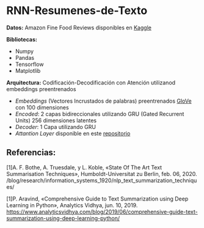 # RNN-Resumenes-de-Texto

**Datos:** 
Amazon Fine Food Reviews disponibles en [Kaggle](https://www.kaggle.com/snap/amazon-fine-food-reviews)

**Bibliotecas:**
- Numpy
- Pandas
- Tensorflow
- Matplotlib



**Arquitectura:** Codificación-Decodificación con Atención utilizanod embeddings preentrenados

- *Embeddings* (Vectores Incrustados de palabras) preentrenados [GloVe](https://nlp.stanford.edu/projects/glove/) con 100 dimensiones
- *Encoded*: 2 capas bidireccionales utilizando GRU (Gated Recurrent Units) 256 dimensiones latentes
- *Decoder*: 1 Capa utilizando GRU
- *Attantion Layer* disponible en este [repositorio](https://github.com/madhav727/abstractive-news-summary)

## Referencias:

[1]A. F. Bothe, A. Truesdale, y L. Koble, «State Of The Art Text Summarisation Techniques», Humboldt-Universitat zu Berlin, feb. 06, 2020. /blog/research/information_systems_1920/nlp_text_summarization_techniques/

[1]P. Aravind, «Comprehensive Guide to Text Summarization using Deep Learning in Python», Analytics Vidhya, jun. 10, 2019. https://www.analyticsvidhya.com/blog/2019/06/comprehensive-guide-text-summarization-using-deep-learning-python/ 





